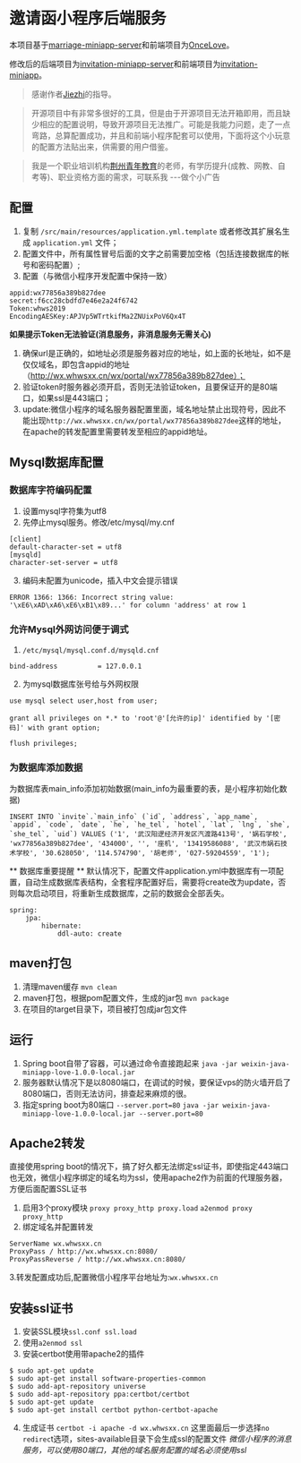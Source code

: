 # 邀请函小程序后端服务
本项目基于[marriage-miniapp-server](https://github.com/Jiezhi/marriage-miniapp-server)和前端项目为[OnceLove](https://github.com/Jiezhi/OnceLove)。

修改后的后端项目为[invitation-miniapp-server](https://github.com/hrmzone/invitation-miniapp-server/)和前端项目为[invitation-miniapp](https://github.com/hrmzone/invitation-miniapp)。

> 感谢作者[Jiezhi](https://github.com/Jiezhi)的指导。

> 开源项目中有非常多很好的工具，但是由于开源项目无法开箱即用，而且缺少相应的配置说明，导致开源项目无法推广。可能是我能力问题，走了一点弯路，总算配置成功，并且和前端小程序配套可以使用，下面将这个小玩意的配置方法贴出来，供需要的用户借鉴。

> 我是一个职业培训机构[荆州青年教育](https://jzyouth.com)的老师，有学历提升(成教、网教、自考等)、职业资格方面的需求，可联系我    ---做个小广告

## 配置
1. 复制 `/src/main/resources/application.yml.template` 或者修改其扩展名生成 `application.yml` 文件；
2. 配置文件中，所有属性冒号后面的文字之前需要加空格（包括连接数据库的帐号和密码配置）;
3. 配置（与微信小程序开发配置中保持一致）

```
appid:wx77856a389b827dee
secret:f6cc28cbdfd7e46e2a24f6742
Token:whws2019
EncodingAESKey:APJVp5WTrtkifMa2ZNUixPoV6Qx4T
```

**如果提示Token无法验证(消息服务，非消息服务无需关心)**

1. 确保url是正确的，如地址必须是服务器对应的地址，如上面的长地址，如不是仅仅域名，即包含appid的地址（http://wx.whwsxx.cn/wx/portal/wx77856a389b827dee）；
2. 验证token时服务器必须开启，否则无法验证token，且要保证开的是80端口，如果ssl是443端口；
3. update:微信小程序的域名服务器配置里面，域名地址禁止出现符号，因此不能出现`http://wx.whwsxx.cn/wx/portal/wx77856a389b827dee`这样的地址，在apache的转发配置里需要转发至相应的appid地址。

## Mysql数据库配置
### 数据库字符编码配置
1. 设置mysql字符集为utf8
2. 先停止mysql服务。修改/etc/mysql/my.cnf

```
[client]
default-character-set = utf8
[mysqld]
character-set-server = utf8
```

3. 编码未配置为unicode，插入中文会提示错误

```
ERROR 1366: 1366: Incorrect string value: '\xE6\xAD\xA6\xE6\xB1\x89...' for column 'address' at row 1
```

### 允许Mysql外网访问便于调式
1. `/etc/mysql/mysql.conf.d/mysqld.cnf`

```
bind-address          = 127.0.0.1
```

2. 为mysql数据库张号给与外网权限

```
use mysql select user,host from user;

grant all privileges on *.* to 'root'@'[允许的ip]' identified by '[密码]' with grant option;

flush privileges;
```

### 为数据库添加数据
为数据库表main_info添加初始数据(main_info为最重要的表，是小程序初始化数据)

```
INSERT INTO `invite`.`main_info` (`id`, `address`, `app_name`, `appid`, `code`, `date`, `he`, `he_tel`, `hotel`, `lat`, `lng`, `she`, `she_tel`, `uid`) VALUES ('1', '武汉阳逻经济开发区汽渡路413号', '娲石学校', 'wx77856a389b827dee', '434000', '', '座机', '13419586088', '武汉市娲石技术学校', '30.628050', '114.574790', '胡老师', '027-59204559', '1');
```
** 数据库重要提醒 **
默认情况下，配置文件application.yml中数据库有一项配置，自动生成数据库表结构，全套程序配置好后，需要将create改为update，否则每次启动项目，将重新生成数据库，之前的数据会全部丢失。
```
spring:
    jpa:
        hibernate:
            ddl-auto: create
```

## maven打包
1. 清理maven缓存
`mvn clean`
2. maven打包，根据pom配置文件，生成的jar包
`mvn package`
3. 在项目的target目录下，项目被打包成jar包文件


## 运行
1. Spring boot自带了容器，可以通过命令直接跑起来
`java -jar weixin-java-miniapp-love-1.0.0-local.jar`
2. 服务器默认情况下是以8080端口，在调试的时候，要保证vps的防火墙开启了8080端口，否则无法访问，排查起来麻烦的很。
3. 指定spring boot为80端口 `--server.port=80`
`java -jar weixin-java-miniapp-love-1.0.0-local.jar --server.port=80`

## Apache2转发
直接使用spring boot的情况下，搞了好久都无法绑定ssl证书，即使指定443端口也无效，微信小程序绑定的域名均为ssl，使用apache2作为前面的代理服务器，方便后面配置SSL证书

1. 启用3个proxy模块 `proxy proxy_http proxy.load`
	`a2enmod proxy proxy_http`
2. 绑定域名并配置转发

```
ServerName wx.whwsxx.cn
ProxyPass / http://wx.whwsxx.cn:8080/
ProxyPassReverse / http://wx.whwsxx.cn:8080/
```
3.转发配置成功后,配置微信小程序平台地址为:`wx.whwsxx.cn`
## 安装ssl证书
1. 安装SSL模块`ssl.conf ssl.load`
2. 使用`a2enmod ssl`
3. 安装certbot使用带apache2的插件

```
$ sudo apt-get update
$ sudo apt-get install software-properties-common
$ sudo add-apt-repository universe
$ sudo add-apt-repository ppa:certbot/certbot
$ sudo apt-get update
$ sudo apt-get install certbot python-certbot-apache 
```
4. 生成证书
`certbot -i apache -d wx.whwsxx.cn`
这里面最后一步选择`no redirec`t选项，sites-available目录下会生成ssl的配置文件
*微信小程序的消息服务，可以使用80端口，其他的域名服务配置的域名必须使用ssl*

